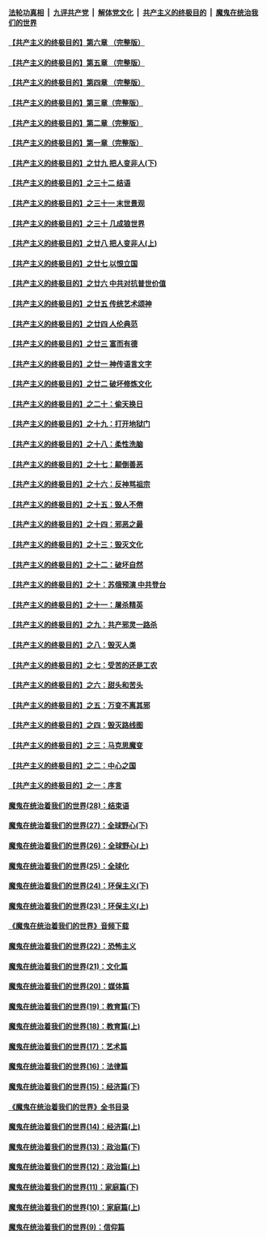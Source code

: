 

####  [法轮功真相](../../../../basic/blob/master/README.md?t=07042231) &nbsp;|&nbsp; [九评共产党](../../../../9ping.md/blob/master/README.md?t=07042231) &nbsp;|&nbsp; [解体党文化](../../../../jtdwh.md/blob/master/README.md?t=07042231)  &nbsp;|&nbsp; [共产主义的终极目的](../../../../gczydzjmd.md/blob/master/README.md?t=07042231) &nbsp;|&nbsp; [魔鬼在统治我们的世界](../../../../mgztzwmdsj.md/blob/master/README.md?t=07042231) 

#### [【共产主义的终极目的】第六章 （完整版）](../pages/nsc422/n11428913.md?t=07042231) 

#### [【共产主义的终极目的】第五章 （完整版）](../pages/nsc422/n11428912.md?t=07042231) 

#### [【共产主义的终极目的】第四章 （完整版）](../pages/nsc422/n11428907.md?t=07042231) 

#### [【共产主义的终极目的】第三章（完整版）](../pages/nsc422/n11428848.md?t=07042231) 

#### [【共产主义的终极目的】第二章（完整版）](../pages/nsc422/n11428831.md?t=07042231) 

#### [【共产主义的终极目的】第一章（完整版）](../pages/nsc422/n11417651.md?t=07042231) 

#### [【共产主义的终极目的】之廿九 把人变非人(下)](../pages/nsc422/n11344140.md?t=07042231) 

#### [【共产主义的终极目的】之三十二 结语](../pages/nsc422/n11360535.md?t=07042231) 

#### [【共产主义的终极目的】之三十一 末世景观](../pages/nsc422/n11351129.md?t=07042231) 

#### [【共产主义的终极目的】之三十 几成狼世界](../pages/nsc422/n11348280.md?t=07042231) 

#### [【共产主义的终极目的】之廿八 把人变非人(上)](../pages/nsc422/n11340492.md?t=07042231) 

#### [【共产主义的终极目的】之廿七 以恨立国](../pages/nsc422/n11336944.md?t=07042231) 

#### [【共产主义的终极目的】之廿六 中共对抗普世价值](../pages/nsc422/n11324785.md?t=07042231) 

#### [【共产主义的终极目的】之廿五 传统艺术颂神](../pages/nsc422/n11296396.md?t=07042231) 

#### [【共产主义的终极目的】之廿四 人伦典范](../pages/nsc422/n11296397.md?t=07042231) 

#### [【共产主义的终极目的】之廿三 富而有德](../pages/nsc422/n11283598.md?t=07042231) 

#### [【共产主义的终极目的】之廿一 神传语言文字](../pages/nsc422/n11263265.md?t=07042231) 

#### [【共产主义的终极目的】之廿二 破坏修炼文化](../pages/nsc422/n11245728.md?t=07042231) 

#### [【共产主义的终极目的】之二十：偷天换日](../pages/nsc422/n11238846.md?t=07042231) 

#### [【共产主义的终极目的】之十九：打开地狱门](../pages/nsc422/n11206376.md?t=07042231) 

#### [【共产主义的终极目的】之十八：柔性洗脑](../pages/nsc422/n11199994.md?t=07042231) 

#### [【共产主义的终极目的】之十七：颠倒善恶](../pages/nsc422/n11179782.md?t=07042231) 

#### [【共产主义的终极目的】之十六：反神骂祖宗](../pages/nsc422/n11166798.md?t=07042231) 

#### [【共产主义的终极目的】之十五：毁人不倦](../pages/nsc422/n11166792.md?t=07042231) 

#### [【共产主义的终极目的】之十四：邪恶之最](../pages/nsc422/n11150249.md?t=07042231) 

#### [【共产主义的终极目的】之十三：毁灭文化](../pages/nsc422/n11135227.md?t=07042231) 

#### [【共产主义的终极目的】之十二：破坏自然](../pages/nsc422/n11135214.md?t=07042231) 

#### [【共产主义的终极目的】之十：苏俄预演 中共登台](../pages/nsc422/n11118424.md?t=07042231) 

#### [【共产主义的终极目的】之十一：屠杀精英](../pages/nsc422/n11118442.md?t=07042231) 

#### [【共产主义的终极目的】之九：共产邪灵一路杀](../pages/nsc422/n11114139.md?t=07042231) 

#### [【共产主义的终极目的】之八：毁灭人类](../pages/nsc422/n11108503.md?t=07042231) 

#### [【共产主义的终极目的】之七：受苦的还是工农](../pages/nsc422/n11101809.md?t=07042231) 

#### [【共产主义的终极目的】之六：甜头和苦头](../pages/nsc422/n11096971.md?t=07042231) 

#### [【共产主义的终极目的】之五：万变不离其邪](../pages/nsc422/n11091285.md?t=07042231) 

#### [【共产主义的终极目的】之四：毁灭路线图](../pages/nsc422/n11086284.md?t=07042231) 

#### [【共产主义的终极目的】之三：马克思魔变](../pages/nsc422/n11061941.md?t=07042231) 

#### [【共产主义的终极目的】之二：中心之国](../pages/nsc422/n11047728.md?t=07042231) 

#### [【共产主义的终极目的】之一：序言](../pages/nsc422/n11086077.md?t=07042231) 

#### [魔鬼在统治着我们的世界(28)：结束语](../pages/nsc422/n10936246.md?t=07042231) 

#### [魔鬼在统治着我们的世界(27)：全球野心(下)](../pages/nsc422/n10928319.md?t=07042231) 

#### [魔鬼在统治着我们的世界(26)：全球野心(上)](../pages/nsc422/n10900318.md?t=07042231) 

#### [魔鬼在统治着我们的世界(25)：全球化](../pages/nsc422/n10788205.md?t=07042231) 

#### [魔鬼在统治着我们的世界(24)：环保主义(下)](../pages/nsc422/n10695307.md?t=07042231) 

#### [魔鬼在统治着我们的世界(23)：环保主义(上)](../pages/nsc422/n10688613.md?t=07042231) 

#### [《魔鬼在统治着我们的世界》音频下载](../pages/nsc422/n10635553.md?t=07042231) 

#### [魔鬼在统治着我们的世界(22)：恐怖主义](../pages/nsc422/n10614727.md?t=07042231) 

#### [魔鬼在统治着我们的世界(21)：文化篇](../pages/nsc422/n10597706.md?t=07042231) 

#### [魔鬼在统治着我们的世界(20)：媒体篇](../pages/nsc422/n10586579.md?t=07042231) 

#### [魔鬼在统治着我们的世界(19)：教育篇(下)](../pages/nsc422/n10564808.md?t=07042231) 

#### [魔鬼在统治着我们的世界(18)：教育篇(上)](../pages/nsc422/n10526970.md?t=07042231) 

#### [魔鬼在统治着我们的世界(17)：艺术篇](../pages/nsc422/n10499093.md?t=07042231) 

#### [魔鬼在统治着我们的世界(16)：法律篇](../pages/nsc422/n10485969.md?t=07042231) 

#### [魔鬼在统治着我们的世界(15)：经济篇(下)](../pages/nsc422/n10469975.md?t=07042231) 

#### [《魔鬼在统治着我们的世界》全书目录](../pages/nsc422/n10464261.md?t=07042231) 

#### [魔鬼在统治着我们的世界(14)：经济篇(上)](../pages/nsc422/n10457370.md?t=07042231) 

#### [魔鬼在统治着我们的世界(13)：政治篇(下)](../pages/nsc422/n10448270.md?t=07042231) 

#### [魔鬼在统治着我们的世界(12)：政治篇(上)](../pages/nsc422/n10444576.md?t=07042231) 

#### [魔鬼在统治着我们的世界(11)：家庭篇(下)](../pages/nsc422/n10440961.md?t=07042231) 

#### [魔鬼在统治着我们的世界(10)：家庭篇(上)](../pages/nsc422/n10435448.md?t=07042231) 

#### [魔鬼在统治着我们的世界(9)：信仰篇](../pages/nsc422/n10432159.md?t=07042231) 

